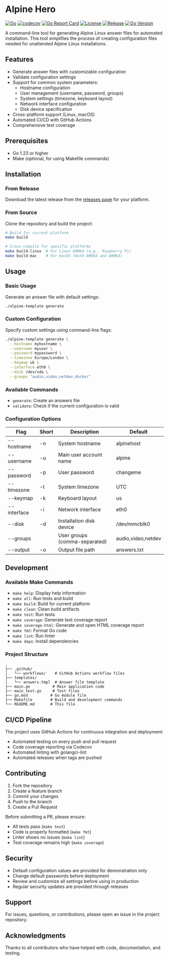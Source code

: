 # Alpine Hero

[![Go](https://github.com/btassone/alpine-hero/actions/workflows/go.yml/badge.svg)](https://github.com/btassone/alpine-hero/actions/workflows/go.yml)
[![codecov](https://codecov.io/gh/btassone/alpine-hero/branch/main/graph/badge.svg)](https://codecov.io/gh/btassone/alpine-hero)
[![Go Report Card](https://goreportcard.com/badge/github.com/btassone/alpine-hero)](https://goreportcard.com/report/github.com/btassone/alpine-hero)
[![License](https://img.shields.io/github/license/btassone/alpine-hero)](https://github.com/btassone/alpine-hero/blob/main/LICENSE)
[![Release](https://img.shields.io/github/v/release/btassone/alpine-hero)](https://github.com/btassone/alpine-hero/releases/latest)
[![Go Version](https://img.shields.io/github/go-mod/go-version/btassone/alpine-hero)](https://github.com/btassone/alpine-hero/blob/main/go.mod)

A command-line tool for generating Alpine Linux answer files for automated installation. This tool simplifies the
process of creating configuration files needed for unattended Alpine Linux installations.

## Features

- Generate answer files with customizable configuration
- Validate configuration settings
- Support for common system parameters:
  - Hostname configuration
  - User management (username, password, groups)
  - System settings (timezone, keyboard layout)
  - Network interface configuration
  - Disk device specification
- Cross-platform support (Linux, macOS)
- Automated CI/CD with GitHub Actions
- Comprehensive test coverage

## Prerequisites

- Go 1.23 or higher
- Make (optional, for using Makefile commands)

## Installation

### From Release

Download the latest release from the [releases page](https://github.com/username/alpine-template/releases/latest) for
your platform.

### From Source

Clone the repository and build the project:

```bash
# Build for current platform
make build

# Cross-compile for specific platforms
make build-linux  # For Linux ARM64 (e.g., Raspberry Pi)
make build-mac    # For macOS (both AMD64 and ARM64)
```

## Usage

### Basic Usage

Generate an answer file with default settings:

```bash
./alpine-template generate
```

### Custom Configuration

Specify custom settings using command-line flags:

```bash
./alpine-template generate \
  --hostname myhostname \
  --username myuser \
  --password mypassword \
  --timezone Europe/London \
  --keymap uk \
  --interface eth0 \
  --disk /dev/sda \
  --groups "audio,video,netdev,docker"
```

### Available Commands

- `generate`: Create an answers file
- `validate`: Check if the current configuration is valid

### Configuration Options

| Flag        | Short | Description                   | Default            |
|-------------|-------|-------------------------------|--------------------|
| --hostname  | -n    | System hostname               | alpinehost         |
| --username  | -u    | Main user account name        | alpine             |
| --password  | -p    | User password                 | changeme           |
| --timezone  | -t    | System timezone               | UTC                |
| --keymap    | -k    | Keyboard layout               | us                 |
| --interface | -i    | Network interface             | eth0               |
| --disk      | -d    | Installation disk device      | /dev/mmcblk0       |
| --groups    |       | User groups (comma-separated) | audio,video,netdev |
| --output    | -o    | Output file path              | answers.txt        |

## Development

### Available Make Commands

- `make help`: Display help information
- `make all`: Run tests and build
- `make build`: Build for current platform
- `make clean`: Clean build artifacts
- `make test`: Run tests
- `make coverage`: Generate test coverage report
- `make coverage-html`: Generate and open HTML coverage report
- `make fmt`: Format Go code
- `make lint`: Run linter
- `make deps`: Install dependencies

### Project Structure

```
.
├── .github/
│   └── workflows/    # GitHub Actions workflow files
├── templates/
│   └── answers.tmpl  # Answer file template
├── main.go          # Main application code
├── main_test.go     # Test files
├── go.mod          # Go module file
├── Makefile        # Build and development commands
└── README.md       # This file
```

## CI/CD Pipeline

The project uses GitHub Actions for continuous integration and deployment:

- Automated testing on every push and pull request
- Code coverage reporting via Codecov
- Automated linting with golangci-lint
- Automated releases when tags are pushed

## Contributing

1. Fork the repository
2. Create a feature branch
3. Commit your changes
4. Push to the branch
5. Create a Pull Request

Before submitting a PR, please ensure:

- All tests pass (`make test`)
- Code is properly formatted (`make fmt`)
- Linter shows no issues (`make lint`)
- Test coverage remains high (`make coverage`)

## Security

- Default configuration values are provided for demonstration only
- Change default passwords before deployment
- Review and customize all settings before using in production
- Regular security updates are provided through releases

## Support

For issues, questions, or contributions, please open an issue in the project repository.

## Acknowledgments

Thanks to all contributors who have helped with code, documentation, and testing.